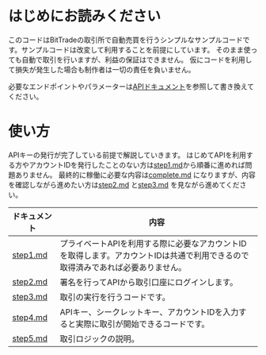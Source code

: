 # はじめにお読みください
このコードはBitTradeの取引所で自動売買を行うシンプルなサンプルコードです。サンプルコードは改変して利用することを前提にしています。
そのまま使っても自動で取引を行いますが、利益の保証はできません。
仮にコードを利用して損失が発生した場合も制作者は一切の責任を負いません。

必要なエンドポイントやパラメーターは[APIドキュメント](https://github.com/BitTrade-Inc/BitTrade-api-docs)を参照して書き換えてください。

# 使い方
APIキーの発行が完了している前提で解説していきます。
はじめてAPIを利用する方やアカウントIDを発行したことのない方は[step1.md](./step1.md)から順番に進めれば問題ありません。
最終的に稼働に必要な内容は[complete.md](./complete.md) になりますが、内容を確認しながら進めたい方は[step2.md](./step2.md) と[step3.md](./step3.md) を見ながら進めてください。

ドキュメント | 内容
------------ | ------------
[step1.md](./step1.md) | プライベートAPIを利用する際に必要なアカウントIDを取得します。アカウントIDは共通で利用できるので取得済みであれば必要ありません。
[step2.md](./step2.md) | 署名を行ってAPIから取引口座にログインします。
[step3.md](./step3.md) | 取引の実行を行うコードです。
[step4.md](./step4.md) | APIキー、シークレットキー、アカウントIDを入力すると実際に取引が開始できるコードです。
[step5.md](./step5.md) | 取引ロジックの説明。
